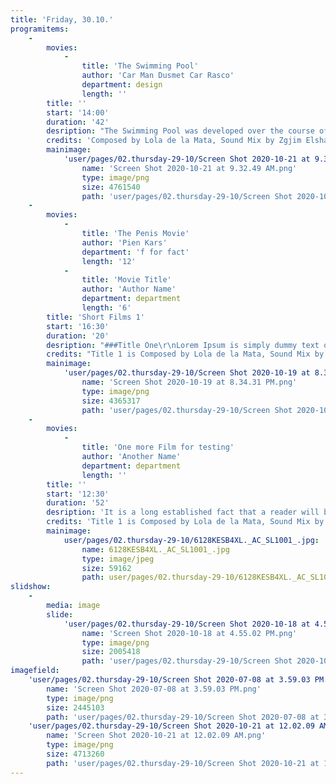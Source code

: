 ```yaml
---
title: 'Friday, 30.10.'
programitems:
    -
        movies:
            -
                title: 'The Swimming Pool'
                author: 'Car Man Dusmet Car Rasco'
                department: design
                length: ''
        title: ''
        start: '14:00'
        duration: '42'
        desription: "The Swimming Pool was developed over the course of a two-year domestic ethnographic research involving many travels to Southern Spain. In an attempt to find what it means to practice care, Carmen Dusmet Carrasco developed an obsession with capturing her mother’s precarious journey towards retirement.\r\n\r\nWhat began as a socio-economic study of female poverty in Spain led to an intimate negotiation of a mother-daughter relationship. Projecting the imagination of a younger generation onto a future that is unfolding, the film is an intergenerational prism. In its rawness, it unapologetically poses a confessional question: How can younger generations take care of the elderly while safeguarding?"
        credits: 'Composed by Lola de la Mata, Sound Mix by Zgjim Elshani, Editing Advisors Daniel van der Velden, Nirit Peled, Text and Translation Advisor Tina Bastajian, Title Graphics Alex Walker, Animation Assistance [Diego Grandry](www.google.com)'
        mainimage:
            'user/pages/02.thursday-29-10/Screen Shot 2020-10-21 at 9.32.49 AM.png':
                name: 'Screen Shot 2020-10-21 at 9.32.49 AM.png'
                type: image/png
                size: 4761540
                path: 'user/pages/02.thursday-29-10/Screen Shot 2020-10-21 at 9.32.49 AM.png'
    -
        movies:
            -
                title: 'The Penis Movie'
                author: 'Pien Kars'
                department: 'f for fact'
                length: '12'
            -
                title: 'Movie Title'
                author: 'Author Name'
                department: department
                length: '6'
        title: 'Short Films 1'
        start: '16:30'
        duration: '20'
        desription: "###Title One\r\nLorem Ipsum is simply dummy text of the printing and typesetting industry. Lorem Ipsum has been the industry's standard dummy text ever since the 1500s, when an unknown printer took a galley of type and scrambled it to make a type specimen book. It has survived not only five centuries, but also the leap into electronic typesetting, remaining essentially unchanged. It was popularised in the 1960s with the release of Letraset sheets containing Lorem Ipsum passages, and more recently with desktop publishing software like Aldus PageMaker including versions of Lorem Ipsum.\r\n\r\n###Title Two\r\nContrary to popular belief, Lorem Ipsum is not simply random text. It has roots in a piece of classical Latin literature from 45 BC, making it over 2000 years old. Richard McClintock, a Latin professor at Hampden-Sydney College in Virginia, looked up one of the more obscure Latin words, consectetur, from a Lorem Ipsum passage, and going through the cites of the word in classical literature, discovered the undoubtable source. Lorem Ipsum comes from sections 1.10.32 and 1.10.33 of \"de Finibus Bonorum et Malorum\" (The Extremes of Good and Evil) by Cicero, written in 45 BC. This book is a treatise on the theory of ethics, very popular during the Renaissance. The first line of Lorem Ipsum, \"Lorem ipsum dolor sit amet..\", comes from a line in section 1.10.32."
        credits: "Title 1 is Composed by Lola de la Mata, Sound Mix by Zgjim Elshani, Editing Advisors Daniel van der Velden, Nirit Peled, Text and Translation Advisor Tina Bastajian, Title Graphics Alex Walker, Animation Assistance [Diego Grandry](www.google.com)\r\n\r\nTitle 2 is Composed by Lola de la Mata, Sound Mix by Zgjim Elshani, Editing Advisors Daniel van der Velden, Nirit Peled, Text and Translation Advisor Tina Bastajian, Title Graphics Alex Walker, Animation Assistance [Diego Grandry](www.google.com)"
        mainimage:
            'user/pages/02.thursday-29-10/Screen Shot 2020-10-19 at 8.34.31 PM.png':
                name: 'Screen Shot 2020-10-19 at 8.34.31 PM.png'
                type: image/png
                size: 4365317
                path: 'user/pages/02.thursday-29-10/Screen Shot 2020-10-19 at 8.34.31 PM.png'
    -
        movies:
            -
                title: 'One more Film for testing'
                author: 'Another Name'
                department: department
                length: ''
        title: ''
        start: '12:30'
        duration: '52'
        desription: 'It is a long established fact that a reader will be distracted by the readable content of a page when looking at its layout. The point of using Lorem Ipsum is that it has a more-or-less normal distribution of letters, as opposed to using ''Content here, content here'', making it look like readable English. Many desktop publishing packages and web page editors now use Lorem Ipsum as their default model text, and a search for ''lorem ipsum'' will uncover many web sites still in their infancy. Various versions have evolved over the years, sometimes by accident, sometimes on purpose (injected humour and the like).'
        credits: 'Title 1 is Composed by Lola de la Mata, Sound Mix by Zgjim Elshani, Editing Advisors Daniel van der Velden, Nirit Peled, Text and Translation Advisor Tina Bastajian, Title Graphics Alex Walker, Animation Assistance [Diego Grandry](www.google.com)'
        mainimage:
            user/pages/02.thursday-29-10/6128KESB4XL._AC_SL1001_.jpg:
                name: 6128KESB4XL._AC_SL1001_.jpg
                type: image/jpeg
                size: 59162
                path: user/pages/02.thursday-29-10/6128KESB4XL._AC_SL1001_.jpg
slidshow:
    -
        media: image
        slide:
            'user/pages/02.thursday-29-10/Screen Shot 2020-10-18 at 4.55.02 PM.png':
                name: 'Screen Shot 2020-10-18 at 4.55.02 PM.png'
                type: image/png
                size: 2005418
                path: 'user/pages/02.thursday-29-10/Screen Shot 2020-10-18 at 4.55.02 PM.png'
imagefield:
    'user/pages/02.thursday-29-10/Screen Shot 2020-07-08 at 3.59.03 PM.png':
        name: 'Screen Shot 2020-07-08 at 3.59.03 PM.png'
        type: image/png
        size: 2445103
        path: 'user/pages/02.thursday-29-10/Screen Shot 2020-07-08 at 3.59.03 PM.png'
    'user/pages/02.thursday-29-10/Screen Shot 2020-10-21 at 12.02.09 AM.png':
        name: 'Screen Shot 2020-10-21 at 12.02.09 AM.png'
        type: image/png
        size: 4713260
        path: 'user/pages/02.thursday-29-10/Screen Shot 2020-10-21 at 12.02.09 AM.png'
---
```



